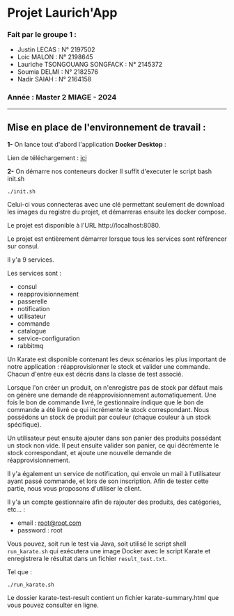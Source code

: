 # Projet Laurich'App

### Fait par le groupe 1 :
-	Justin LECAS : N° 2197502
-	Loic MALON : N° 2198645
-	Lauriche  TSONGOUANG SONGFACK : N° 2145372
-	Soumia DELMI : N° 2182576
-	Nadir SAIAH : N° 2164158

### Année : Master 2 MIAGE - 2024
------------

Mise en place de l'environnement de travail :
----------------

**1-** On lance tout d'abord l'application **Docker Desktop** :

Lien de téléchargement : [ici](https://www.docker.com/products/docker-desktop/)

**2-** On démarre nos conteneurs docker
Il suffit d'executer le script bash init.sh
```
./init.sh
```

Celui-ci vous connecteras avec une clé permettant seulement de download les images du registre du projet, et démarreras ensuite les docker compose.

Le projet est disponible à l'URL http://localhost:8080.

Le projet est entièrement démarrer lorsque tous les services sont référencer sur consul.

Il y'a 9 services.

Les services sont :

- consul
- reapprovisionnement
- passerelle
- notification
- utilisateur
- commande
- catalogue
- service-configuration
- rabbitmq

Un Karate est disponible contenant les deux scénarios les plus important de notre application : réapprovisionner le stock et valider une commande. Chacun d'entre eux est décris dans la classe de test associé.

Lorsque l'on créer un produit, on n'enregistre pas de stock par défaut mais on génère une demande de réapprovisionnement automatiquement. Une fois le bon de commande livré, le gestionnaire indique que le bon de commande a été livré ce qui incrémente le stock correspondant. Nous possédons un stock de produit par couleur (chaque couleur à un stock spécifique).

Un utilisateur peut ensuite ajouter dans son panier des produits possédant un stock non vide. Il peut ensuite valider son panier, ce qui décrémente le stock correspondant, et ajoute une nouvelle demande de réapprovisionnement.

Il y'a également un service de notification, qui envoie un mail à l'utilisateur ayant passé commande, et lors de son inscription. Afin de tester cette partie, nous vous proposons d'utiliser le client.

Il y'a un compte gestionnaire afin de rajouter des produits, des catégories, etc... :

- email : root@root.com
- password : root

Vous pouvez, soit run le test via Java, soit utilisé le script shell `run_karate.sh` qui exécutera une image Docker avec le script Karate et enregistrera le résultat dans un fichier `result_test.txt`.

Tel que :

```sh
./run_karate.sh
```

Le dossier karate-test-result contient un fichier karate-summary.html que vous pouvez consulter en ligne.
